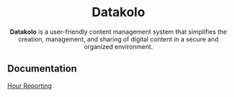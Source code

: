 <h1 align="center">Datakolo</h1>

<p align="center">
</p>

<p align="center">
<strong>Datakolo</strong> is a user-friendly content management system that simplifies the creation, management, and sharing of digital content in a secure and organized environment.
</p>

<p align="center">
</p>

## Documentation

[Hour Reporting](./docs/hours.md)
